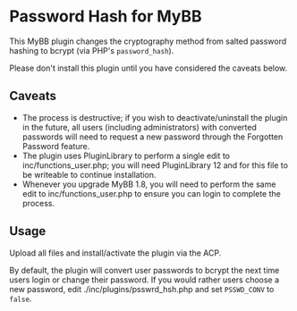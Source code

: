 Password Hash for MyBB
==========================

This MyBB plugin changes the cryptography method from salted password hashing to bcrypt (via PHP's `password_hash`).

Please don't install this plugin until you have considered the caveats below.


Caveats
-----------
* The process is destructive; if you wish to deactivate/uninstall the plugin in the future, all users (including administrators) with converted passwords will need to request a new password through the Forgotten Password feature.
* The plugin uses PluginLibrary to perform a single edit to inc/functions_user.php; you will need PluginLibrary 12 and for this file to be writeable to continue installation.
* Whenever you upgrade MyBB 1.8, you will need to perform the same edit to inc/functions_user.php to ensure you can login to complete the process.


Usage
-----------
Upload all files and install/activate the plugin via the ACP.

By default, the plugin will convert user passwords to bcrypt the next time users login or change their password. If you would rather users choose a new password, edit ./inc/plugins/psswrd_hsh.php and set `PSSWD_CONV` to `false`.